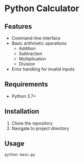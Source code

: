 # Python Calculator

## Features
- Command-line interface
- Basic arithmetic operations
  - Addition
  - Subtraction
  - Multiplication
  - Division
- Error handling for invalid inputs

## Requirements
- Python 3.7+

## Installation
1. Clone the repository
2. Navigate to project directory

## Usage
```bash
python main.py